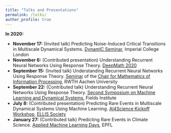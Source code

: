 ```yaml
---
title: "Talks and Presentations"
permalink: /talks/
author_profile: true
---
```


<!-- {% for post in site.talks reversed %}
  {% include archive-single-talk.html %}
{% endfor %} -->




__In 2020:__

- __November 17:__ (Invited talk) Predicting Noise-Induced Critical Transitions in Multiscale Dynamical Systems. [DynamIC Seminar](https://wwwf.imperial.ac.uk/~mrasmuss/DynamIC/), Imperial College London
- __November 6:__ (Contributed presentation) Understanding Recurrent Neural Networks Using Response Theory. [DeepMath 2020](https://deepmath-conference.com/)
- __September 15:__ (Invited talk) Understanding Recurrent Neural Networks Using Response Theory. [Seminar](http://www.mathc.rwth-aachen.de/news/passed_talks/) of the [Chair for Mathematics of Information Processing](https://www.mathc.rwth-aachen.de/home/home/), RWTH Aachen University 
- __September 22:__ (Contributed talk) Understanding Recurrent Neural Networks Using Response Theory. [Second Symposium on Machine Learning and Dynamical Systems](http://www.fields.utoronto.ca/activities/20-21/dynamical), Fields Institute
- __July 8:__ (Contributed presentation) Predicting Rare Events in Multiscale Dynamical Systems Using Machine Learning. [AI4Science Kickoff Workshop](https://ai4science-amsterdam.github.io/events2/), [ELLIS Society](https://ellis.eu/)<br>
- __January 27:__ (Contributed talk) Predicting Rare Events in Climate Science. [Applied Machine Learning Days](https://appliedmldays.org/), EPFL 

